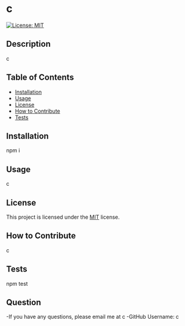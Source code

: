 # c
  [![License: MIT](https://img.shields.io/badge/License-MIT-yellow.svg)](https://opensource.org/licenses/MIT)
  ## Description
  c
  ## Table of Contents
  - [Installation](#installation)
  - [Usage](#usage)
  - [License](#license)
  - [How to Contribute](#howtocontribute)
  - [Tests](#tests)
  ## Installation
  npm i
  ## Usage
  c
  ## License
  This project is licensed under the [MIT](https://opensource.org/licenses/MIT) license.
  ## How to Contribute
  c
  ## Tests
  npm test
  ## Question
  -If you have any questions, please email me at c
  -GitHub Username: c
